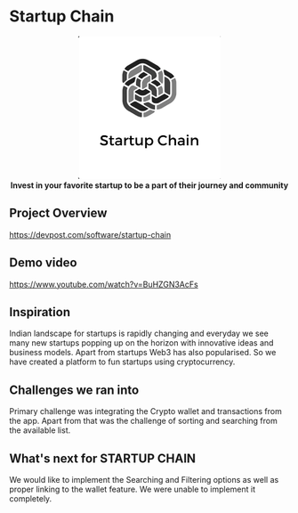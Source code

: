 # Startup Chain
<p align="center">
<img src="/src/logo.png" height="256px" /> </br>
<b>Invest in your favorite startup to be a part of their journey and community</b>
</p>

## Project Overview
https://devpost.com/software/startup-chain

## Demo video
https://www.youtube.com/watch?v=BuHZGN3AcFs

## Inspiration
Indian landscape for startups is rapidly changing and everyday we see many new startups popping up on the horizon with innovative ideas and business models. Apart from startups Web3 has also popularised. So we have created a platform to fun startups using cryptocurrency.

## Challenges we ran into
Primary challenge was integrating the Crypto wallet and transactions from the app. Apart from that was the challenge of sorting and searching from the available list.

## What's next for STARTUP CHAIN
We would like to implement the Searching and Filtering options as well as proper linking to the wallet feature. We were unable to implement it completely.
